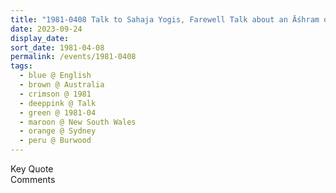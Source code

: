 ```yaml
---
title: "1981-0408 Talk to Sahaja Yogis, Farewell Talk about an Āśhram of Sahaja Yoga, Āśhram, 10 Clarence Street, Burwood, Sydney, New South Wales, Australia"
date: 2023-09-24
display_date: 
sort_date: 1981-04-08
permalink: /events/1981-0408
tags:
  - blue @ English
  - brown @ Australia
  - crimson @ 1981
  - deeppink @ Talk
  - green @ 1981-04
  - maroon @ New South Wales
  - orange @ Sydney
  - peru @ Burwood
---
```


<wave-list>
  <list-title color="green" width="75">Key Quote</list-title>
  <list-item color="BlanchedAlmond"  width="200"></list-item>
  <list-item color="Lavender"></list-item>
  <list-item color="BlanchedAlmond"></list-item>
</wave-list>

<br>

<wave-list>
  <list-title color="green" width="75">Comments</list-title>
  <list-item color="BlanchedAlmond"  width="200"></list-item>
  <list-item color="Lavender"></list-item>
  <list-item color="BlanchedAlmond"></list-item>
</wave-list>